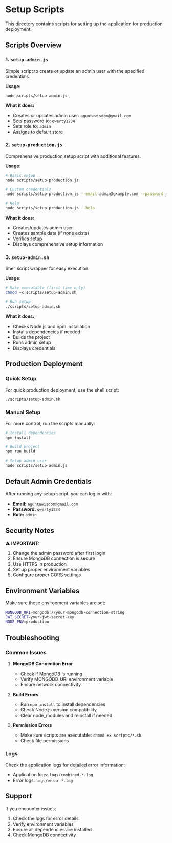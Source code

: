 # Setup Scripts

This directory contains scripts for setting up the application for production deployment.

## Scripts Overview

### 1. `setup-admin.js`

Simple script to create or update an admin user with the specified credentials.

**Usage:**

```bash
node scripts/setup-admin.js
```

**What it does:**

- Creates or updates admin user: `aguntawisdom@gmail.com`
- Sets password to: `qwerty1234`
- Sets role to: `admin`
- Assigns to default store

### 2. `setup-production.js`

Comprehensive production setup script with additional features.

**Usage:**

```bash
# Basic setup
node scripts/setup-production.js

# Custom credentials
node scripts/setup-production.js --email admin@example.com --password mypassword

# Help
node scripts/setup-production.js --help
```

**What it does:**

- Creates/updates admin user
- Creates sample data (if none exists)
- Verifies setup
- Displays comprehensive setup information

### 3. `setup-admin.sh`

Shell script wrapper for easy execution.

**Usage:**

```bash
# Make executable (first time only)
chmod +x scripts/setup-admin.sh

# Run setup
./scripts/setup-admin.sh
```

**What it does:**

- Checks Node.js and npm installation
- Installs dependencies if needed
- Builds the project
- Runs admin setup
- Displays credentials

## Production Deployment

### Quick Setup

For quick production deployment, use the shell script:

```bash
./scripts/setup-admin.sh
```

### Manual Setup

For more control, run the scripts manually:

```bash
# Install dependencies
npm install

# Build project
npm run build

# Setup admin user
node scripts/setup-admin.js
```

## Default Admin Credentials

After running any setup script, you can log in with:

- **Email:** `aguntawisdom@gmail.com`
- **Password:** `qwerty1234`
- **Role:** `admin`

## Security Notes

⚠️ **IMPORTANT:**

1. Change the admin password after first login
2. Ensure MongoDB connection is secure
3. Use HTTPS in production
4. Set up proper environment variables
5. Configure proper CORS settings

## Environment Variables

Make sure these environment variables are set:

```bash
MONGODB_URI=mongodb://your-mongodb-connection-string
JWT_SECRET=your-jwt-secret-key
NODE_ENV=production
```

## Troubleshooting

### Common Issues

1. **MongoDB Connection Error**
   - Check if MongoDB is running
   - Verify MONGODB_URI environment variable
   - Ensure network connectivity

2. **Build Errors**
   - Run `npm install` to install dependencies
   - Check Node.js version compatibility
   - Clear node_modules and reinstall if needed

3. **Permission Errors**
   - Make sure scripts are executable: `chmod +x scripts/*.sh`
   - Check file permissions

### Logs

Check the application logs for detailed error information:

- Application logs: `logs/combined-*.log`
- Error logs: `logs/error-*.log`

## Support

If you encounter issues:

1. Check the logs for error details
2. Verify environment variables
3. Ensure all dependencies are installed
4. Check MongoDB connectivity
